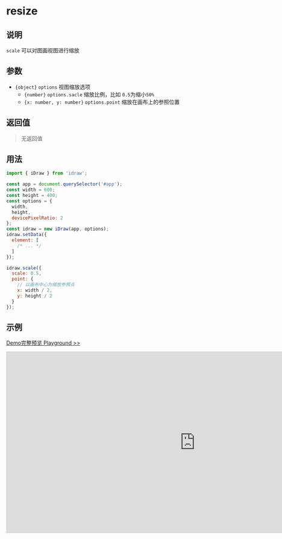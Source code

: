 # resize

## 说明

`scale` 可以对图画视图进行缩放

## 参数

- `{object}` `options` 视图缩放选项
  - `{number}` `options.sacle` 缩放比例，比如 `0.5`为缩小`50%`
  - `{x: number, y: number}` `options.point` 缩放在画布上的参照位置

## 返回值

> 无返回值

## 用法

```js
import { iDraw } from 'idraw';

const app = document.querySelector('#app');
const width = 600;
const height = 400;
const options = {
  width,
  height,
  devicePixelRatio: 2
};
const idraw = new iDraw(app, options);
idraw.setData({
  element: [
    /* ... */
  ]
});

idraw.scale({
  scale: 0.5,
  point: {
    // 以画布中心为缩放参照点
    x: width / 2,
    y: height / 2
  }
});
```

## 示例

[Demo完整预览 Playground >>](https://idrawjs.com/playground/?demo=api-scale)

<iframe class="idraw-playground-preview" 
  src="https://idrawjs.com/playground/?demo=api-scale&header=false&sider=false&default-editor-split=50" 
  width="1000" height="480" frameborder="no" border="0"
  style="border: 1px solid #cecece; margin: 0px auto;"
></iframe>
